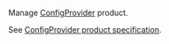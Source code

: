 Manage [ConfigProvider](https://www.configProvider.org/) product.

See [ConfigProvider product specification](https://www.clever.cloud/developers/doc/addons/configProvider/).
